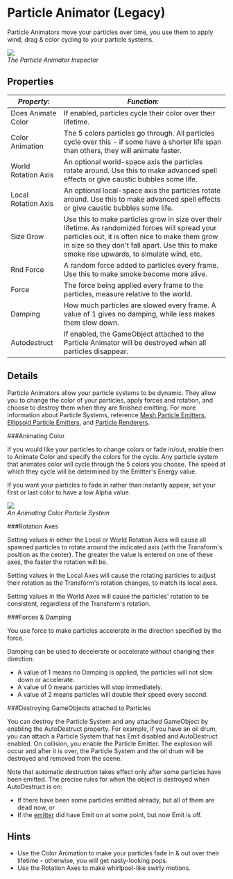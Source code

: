 Particle Animator (Legacy)
==========================


<span class=keyword>Particle Animators</span> move your particles over time, you use them to apply wind, drag & color cycling to your particle systems.

![](http://docwiki.hq.unity3d.com/uploads/Main/Inspector-ParticleAnimator.png)  
_The Particle Animator <span class=keyword>Inspector</span>_


Properties
----------



|**_Property:_** |**_Function:_** |
|--|--|
|<span class=component>Does Animate Color</span> |If enabled, particles cycle their color over their lifetime. |
|<span class=component>Color Animation</span> |The 5 colors particles go through. All particles cycle over this - if some have a shorter life span than others, they will animate faster. |
|<span class=component>World Rotation Axis</span> |An optional world-space axis the particles rotate around. Use this to make advanced spell effects or give caustic bubbles some life. |
|<span class=component>Local Rotation Axis</span> |An optional local-space axis the particles rotate around. Use this to make advanced spell effects or give caustic bubbles some life. |
|<span class=component>Size Grow</span> |Use this to make particles grow in size over their lifetime. As randomized forces will spread your particles out, it is often nice to make them grow in size so they don't fall apart. Use this to make smoke rise upwards, to simulate wind, etc. |
|<span class=component>Rnd Force</span> |A random force added to particles every frame. Use this to make smoke become more alive. |
|<span class=component>Force</span> |The force being applied every frame to the particles, measure relative to the world. |
|<span class=component>Damping</span> |How much particles are slowed every frame. A value of 1 gives no damping, while less makes them slow down. |
|<span class=component>Autodestruct</span> |If enabled, the GameObject attached to the Particle Animator will be destroyed when all particles disappear. |

Details
-------


Particle Animators allow your particle systems to be dynamic.  They allow you to change the color of your particles, apply forces and rotation, and choose to destroy them when they are finished emitting.  For more information about Particle Systems, reference [Mesh Particle Emitters](class-meshparticleemitter.html), [Ellipsoid Particle Emitters](class-ellipsoidparticleemitter.html), and [Particle Renderers](class-particlerenderer.html).


###Animating Color

If you would like your particles to change colors or fade in/out, enable them to <span class=component>Animate Color</span> and specify the colors for the cycle.  Any particle system that animates color will cycle through the 5 colors you choose.  The speed at which they cycle will be determined by the Emitter's <span class=component>Energy</span> value.

If you want your particles to fade in rather than instantly appear, set your first or last color to have a low Alpha value.

![](http://docwiki.hq.unity3d.com/uploads/Main/ParticleRainbow.png)  
_An <span class=component>Animating Color</span> Particle System_


###Rotation Axes

Setting values in either the Local or World <span class=component>Rotation Axes</span> will cause all spawned particles to rotate around the indicated axis (with the <span class=keyword>Transform's</span> position as the center).  The greater the value is entered on one of these axes, the faster the rotation will be.

Setting values in the Local Axes will cause the rotating particles to adjust their rotation as the Transform's rotation changes, to match its local axes.

Setting values in the World Axes will cause the particles' rotation to be consistent, regardless of the Transform's rotation.


###Forces & Damping

You use force to make particles accelerate in the direction specified by the force.

<span class=component>Damping</span> can be used to decelerate or accelerate without changing their direction:
* A value of 1 means no <span class=component>Damping</span> is applied, the particles will not slow down or accelerate.
* A value of 0 means particles will stop immediately.
* A value of 2 means particles will double their speed every second.


###Destroying GameObjects attached to Particles

You can destroy the Particle System and any attached <span class=keyword>GameObject</span> by enabling the <span class=component>AutoDestruct</span> property.  For example, if you have an oil drum, you can attach a Particle System that has <span class=component>Emit</span> disabled and <span class=component>AutoDestruct</span> enabled.  On collision, you enable the Particle Emitter.  The explosion will occur and after it is over, the Particle System and the oil drum will be destroyed and removed from the scene.

Note that automatic destruction takes effect only after some particles have been emitted. The precise rules for when the object is destroyed when <span class=component>AutoDestruct</span> is on:
* If there have been some particles emitted already, but all of them are dead now, _or_
* If the [emitter](class-ellipsoidparticleemitter.html) did have <span class=component>Emit</span> on at some point, but now <span class=component>Emit</span> is off.

Hints
-----

* Use the <span class=component>Color Animation</span> to make your particles fade in & out over their lifetime - otherwise, you will get nasty-looking pops.
* Use the <span class=component>Rotation Axes</span> to make whirlpool-like swirly motions.

